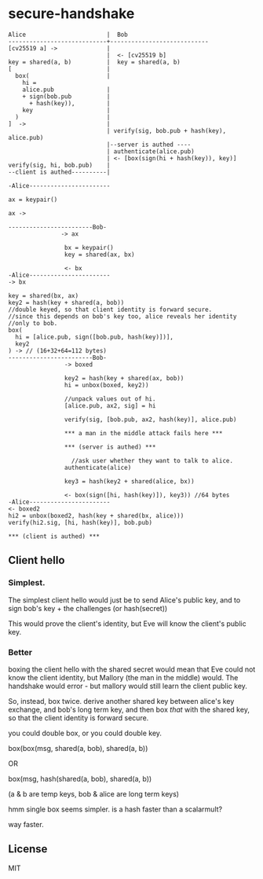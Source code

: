 # secure-handshake



```
Alice                       |  Bob
----------------------------+----------------------------
[cv25519 a] ->              |
                            |  <- [cv25519 b]
key = shared(a, b)          |  key = shared(a, b)
[                           |
  box(                      |
    hi =
    alice.pub               |
    + sign(bob.pub          |
      + hash(key)),         |
    key                     |
  )                         |
]  ->                       |
                            | verify(sig, bob.pub + hash(key), alice.pub)
                            |--server is authed ----
                            | authenticate(alice.pub)
                            | <- [box(sign(hi + hash(key)), key)]
verify(sig, hi, bob.pub)    |
--client is authed----------|

```

```
-Alice-----------------------

ax = keypair()

ax ->

------------------------Bob-
               -> ax

                bx = keypair()
                key = shared(ax, bx)

                <- bx
-Alice-----------------------
-> bx

key = shared(bx, ax)
key2 = hash(key + shared(a, bob))
//double keyed, so that client identity is forward secure.
//since this depends on bob's key too, alice reveals her identity
//only to bob.
box(
  hi = [alice.pub, sign([bob.pub, hash(key)])],
  key2
) -> // (16+32+64=112 bytes)
------------------------Bob-
                -> boxed

                key2 = hash(key + shared(ax, bob))
                hi = unbox(boxed, key2))

                //unpack values out of hi.
                [alice.pub, ax2, sig] = hi

                verify(sig, [bob.pub, ax2, hash(key)], alice.pub)

                *** a man in the middle attack fails here ***

                *** (server is authed) ***

                  //ask user whether they want to talk to alice.
                authenticate(alice)

                key3 = hash(key2 + shared(alice, bx))

                <- box(sign([hi, hash(key)]), key3)) //64 bytes
-Alice-----------------------
<- boxed2
hi2 = unbox(boxed2, hash(key + shared(bx, alice)))
verify(hi2.sig, [hi, hash(key)], bob.pub)

*** (client is authed) ***
```

## Client hello

### Simplest.

The simplest client hello would just be to send Alice's public key,
and to sign bob's key + the challenges (or hash(secret))

This would prove the client's identity, but Eve will know the client's
public key.

### Better

boxing the client hello with the shared secret would mean that
Eve could not know the client identity, but Mallory (the man in the middle) 
would. The handshake would error - but mallory would still
learn the client public key.

So, instead, box twice. derive another shared key between
alice's key exchange, and bob's long term key, and then box _that_
with the shared key, so that the client identity is forward secure.

you could double box, or you could double key.

box(box(msg, shared(a, bob), shared(a, b))

OR

box(msg, hash(shared(a, bob), shared(a, b))

(a & b are temp keys, bob & alice are long term keys)

hmm single box seems simpler. is a hash faster than a scalarmult?

way faster.

## License

MIT
